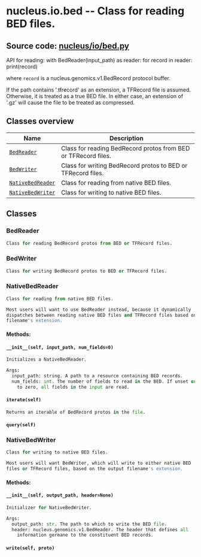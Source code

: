 # nucleus.io.bed -- Class for reading BED files.
**Source code:** [nucleus/io/bed.py](https://github.com/google/nucleus/tree/master/nucleus/io/bed.py)
---
API for reading:
  with BedReader(input_path) as reader:
    for record in reader:
      print(record)

where `record` is a nucleus.genomics.v1.BedRecord protocol buffer.

If the path contains '.tfrecord' as an extension, a TFRecord file is
assumed. Otherwise, it is treated as a true BED file. In either case,
an extension of '.gz' will cause the file to be treated as compressed.

## Classes overview
Name | Description
-----|------------
[`BedReader`](#bedreader) | Class for reading BedRecord protos from BED or TFRecord files.
[`BedWriter`](#bedwriter) | Class for writing BedRecord protos to BED or TFRecord files.
[`NativeBedReader`](#nativebedreader) | Class for reading from native BED files.
[`NativeBedWriter`](#nativebedwriter) | Class for writing to native BED files.

## Classes
### BedReader
```python
Class for reading BedRecord protos from BED or TFRecord files.
```

### BedWriter
```python
Class for writing BedRecord protos to BED or TFRecord files.
```

### NativeBedReader
```python
Class for reading from native BED files.

Most users will want to use BedReader instead, because it dynamically
dispatches between reading native BED files and TFRecord files based on the
filename's extension.
```

#### Methods:
#### `__init__(self, input_path, num_fields=0)`<a name="__init__"></a>
```python
Initializes a NativeBedReader.

Args:
  input_path: string. A path to a resource containing BED records.
  num_fields: int. The number of fields to read in the BED. If unset or set
    to zero, all fields in the input are read.
```

#### `iterate(self)`<a name="iterate"></a>
```python
Returns an iterable of BedRecord protos in the file.
```

#### `query(self)`<a name="query"></a>


### NativeBedWriter
```python
Class for writing to native BED files.

Most users will want BedWriter, which will write to either native BED
files or TFRecord files, based on the output filename's extension.
```

#### Methods:
#### `__init__(self, output_path, header=None)`<a name="__init__"></a>
```python
Initializer for NativeBedWriter.

Args:
  output_path: str. The path to which to write the BED file.
  header: nucleus.genomics.v1.BedHeader. The header that defines all
    information germane to the constituent BED records.
```

#### `write(self, proto)`<a name="write"></a>


